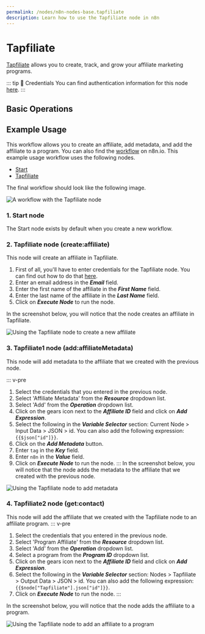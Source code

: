 ```yaml
---
permalink: /nodes/n8n-nodes-base.tapfiliate
description: Learn how to use the Tapfiliate node in n8n
---
```


# Tapfiliate

[Tapfiliate](https://tapfiliate.com) allows you to create, track, and grow your affiliate marketing programs.

::: tip 🔑 Credentials
You can find authentication information for this node [here](../../../credentials/Tapfiliate/README.md).
:::

## Basic Operations

<Resource node="n8n-nodes-base.tapfiliate" />

## Example Usage

This workflow allows you to create an affiliate, add metadata, and add the affiliate to a program. You can also find the [workflow](https://n8n.io/workflows/936) on n8n.io. This example usage workflow uses the following nodes.
- [Start](../../core-nodes/Start/README.md)
- [Tapfiliate]()

The final workflow should look like the following image.

![A workflow with the Tapfiliate node](REDACTED)

### 1. Start node

The Start node exists by default when you create a new workflow.

### 2. Tapfiliate node (create:affiliate)

This node will create an affiliate in Tapfiliate.

1. First of all, you'll have to enter credentials for the Tapfiliate node. You can find out how to do that [here](../../../credentials/Tapfiliate/README.md).
2. Enter an email address in the ***Email*** field.
3. Enter the first name of the affiliate in the ***First Name*** field.
4. Enter the last name of the affiliate in the ***Last Name*** field.
5. Click on ***Execute Node*** to run the node.

In the screenshot below, you will notice that the node creates an affiliate in Tapfiliate.

![Using the Tapfiliate node to create a new affiliate](REDACTED)

### 3. Tapfiliate1 node (add:affiliateMetadata)

This node will add metadata to the affiliate that we created with the previous node.

::: v-pre
1. Select the credentials that you entered in the previous node.
2. Select 'Affiliate Metadata' from the ***Resource*** dropdown list.
3. Select 'Add' from the ***Operation*** dropdown list.
4. Click on the gears icon next to the ***Affiliate ID*** field and click on ***Add Expression***.
5. Select the following in the ***Variable Selector*** section: Current Node > Input Data > JSON > id. You can also add the following expression: `{{$json["id"]}}`.
6. Click on the ***Add Metadata*** button.
7. Enter `tag` in the ***Key*** field.
8. Enter `n8n` in the ***Value*** field.
9. Click on ***Execute Node*** to run the node.
:::
In the screenshot below, you will notice that the node adds the metadata to the affiliate that we created with the previous node.

![Using the Tapfiliate node to add metadata](REDACTED)

### 4. Tapfiliate2 node (get:contact)

This node will add the affiliate that we created with the Tapfiliate node to an affiliate program.
::: v-pre
1. Select the credentials that you entered in the previous node.
2. Select 'Program Affiliate' from the ***Resource*** dropdown list.
3. Select 'Add' from the ***Operation*** dropdown list.
4. Select a program from the ***Program ID*** dropdown list.
5. Click on the gears icon next to the ***Affiliate ID*** field and click on ***Add Expression***.
6. Select the following in the ***Variable Selector*** section: Nodes > Tapfiliate > Output Data > JSON > id. You can also add the following expression: `{{$node["Tapfiliate"].json["id"]}}`.
7. Click on ***Execute Node*** to run the node.
:::

In the screenshot below, you will notice that the node adds the affiliate to a program.

![Using the Tapfiliate node to add an affiliate to a program](REDACTED)
